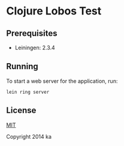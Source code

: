 # Clojure Lobos Test

## Prerequisites

* Leiningen: 2.3.4

## Running

To start a web server for the application, run:

    lein ring server

## License

[MIT](http://opensource.org/licenses/MIT)

Copyright 2014 ka
